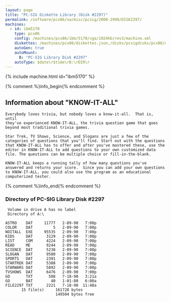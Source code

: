 ```yaml
---
layout: page
title: "PC-SIG Diskette Library (Disk #2297)"
permalink: /software/pcx86/sw/misc/pcsig/2000-2999/DISK2297/
machines:
  - id: ibm5170
    type: pcx86
    config: /machines/pcx86/ibm/5170/cga/1024kb/rev3/machine.xml
    diskettes: /machines/pcx86/diskettes.json,/disks/pcsigdisks/pcx86/diskettes.json
    autoGen: true
    autoMount:
      B: "PC-SIG Library Disk #2297"
    autoType: $date\r$time\rB:\rDIR\r
---
```


{% include machine.html id="ibm5170" %}

{% comment %}info_begin{% endcomment %}

## Information about "KNOW-IT-ALL"

    Everybody loves trivia, but nobody loves a know-it-all.  That is, until
    they've experienced KNOW-IT-ALL, the trivia question game that goes
    beyond most traditional trivia games.
    
    Star Trek, TV Shows, Science, and Slogans are just a few of the
    categories of questions that you'll find. Start out with the questions
    that KNOW-IT-ALL has to offer and after you've mastered these, use the
    editor in KNOW-IT-ALL to add questions to your own customized data
    file. The questions can be multiple choice or fill-in-the-blank.
    
    KNOW-IT-ALL keeps a running tally of how many questions you've
    answered and returns your score.  Since you can add your own questions
    to KNOW-IT-ALL, you could also use the program as an educational
    computerized tester.
{% comment %}info_end{% endcomment %}


### Directory of PC-SIG Library Disk #2297

     Volume in drive A has no label
     Directory of A:\

    ASTRO    DAT     11777   2-09-90   7:00p
    COLOR    DAT         5   2-09-90   7:00p
    NOITALL  EXE     95535   2-09-90   7:00p
    KIDS     DAT      3129   2-09-90   7:00p
    LIST     COM      4224   2-09-90   7:00p
    READ     ME       9244   2-09-90   7:00p
    SCIENCE  DAT      5238   2-09-90   7:00p
    SLOGAN   DAT      9580   2-09-90   7:00p
    SPORTS   DAT      2391   2-09-90   7:00p
    STARTREK DAT      5388   2-09-90   7:00p
    STARWARS DAT      5892   2-09-90   7:00p
    TVSHOWS  DAT      6476   2-09-90   7:00p
    GO       TXT       588   7-18-90   3:21a
    GO       BAT        40   1-01-80   6:00a
    FILE2297 TXT      2221   7-18-90  11:48a
           15 file(s)     161728 bytes
                          149504 bytes free
